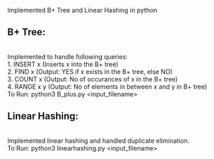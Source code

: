 Implemented B+ Tree and Linear Hashing in python

## B+ Tree:
<br> Implemented to handle following queries:
<br> 1. INSERT x (Inserts x into the B+ tree)
<br> 2. FIND x (Output: YES if x exists in the B+ tree, else NO)
<br> 3. COUNT x (Output: No of occurances of x in the B+ tree)
<br> 4. RANGE x y (Output: No of elements in between x and y in B+ tree)
<br> To Run: python3 B_plus.py <input_filename>

## Linear Hashing:
<br> Implemented linear hashing and handled duplicate elimination.
<br> To Run: python3 linearhashing.py <input_filename>
